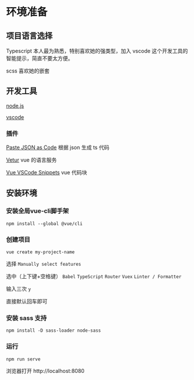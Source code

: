 # 环境准备

## 项目语言选择

Typescript 本人最为熟悉，特别喜欢她的强类型，加入 vscode 这个开发工具的智能提示，简直不要太方便。

scss 喜欢她的嵌套

## 开发工具

[node.js](https://nodejs.org/en/)

[vscode](https://code.visualstudio.com/)

### 插件

[Paste JSON as Code](https://marketplace.visualstudio.com/items?itemName=quicktype.quicktype) 根据 json 生成 ts 代码

[Vetur](https://marketplace.visualstudio.com/items?itemName=octref.vetur) vue 的语言服务

[Vue VSCode Snippets](https://marketplace.visualstudio.com/items?itemName=sdras.vue-vscode-snippets) vue 代码块

## 安装环境


### 安装全局vue-cli脚手架
```
npm install --global @vue/cli
```

### 创建项目

```
vue create my-project-name
```
选择 `Manually select features`

选中（上下键+空格键） `Babel` `TypeScript` `Router` `Vuex` `Linter / Formatter`

输入三次 `y`

直接默认回车即可

### 安装 sass 支持

```
npm install -D sass-loader node-sass
```

### 运行

```
npm run serve
```

浏览器打开 http://localhost:8080